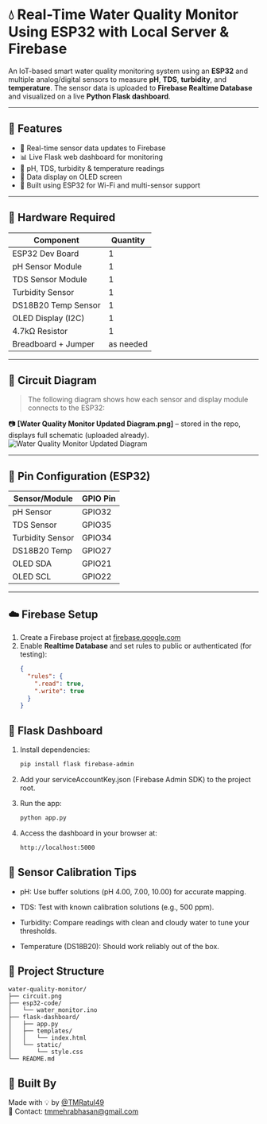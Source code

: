# 💧 Real-Time Water Quality Monitor Using ESP32 with Local Server & Firebase

An IoT-based smart water quality monitoring system using an **ESP32** and multiple analog/digital sensors to measure **pH**, **TDS**, **turbidity**, and **temperature**. The sensor data is uploaded to **Firebase Realtime Database** and visualized on a live **Python Flask dashboard**.

---

## 🚀 Features

- 📡 Real-time sensor data updates to Firebase
- 📊 Live Flask web dashboard for monitoring
- 🧪 pH, TDS, turbidity & temperature readings
- 💾 Data display on OLED screen
- 🔌 Built using ESP32 for Wi-Fi and multi-sensor support

---

## 🧰 Hardware Required

| Component            | Quantity |
|----------------------|----------|
| ESP32 Dev Board      | 1        |
| pH Sensor Module     | 1        |
| TDS Sensor Module    | 1        |
| Turbidity Sensor     | 1        |
| DS18B20 Temp Sensor  | 1        |
| OLED Display (I2C)   | 1        |
| 4.7kΩ Resistor       | 1        |
| Breadboard + Jumper  | as needed |

---

## 🔌 Circuit Diagram

> The following diagram shows how each sensor and display module connects to the ESP32:

📷 **[Water Quality Monitor Updated Diagram.png]** – stored in the repo, displays full schematic (uploaded already).
![Water Quality Monitor Updated Diagram](https://github.com/user-attachments/assets/ff339e02-d21d-47f0-886e-3d34ee10531f)

---

## 🔧 Pin Configuration (ESP32)

| Sensor/Module     | GPIO Pin   |
|-------------------|------------|
| pH Sensor         | GPIO32     |
| TDS Sensor        | GPIO35     |
| Turbidity Sensor  | GPIO34     |
| DS18B20 Temp      | GPIO27     |
| OLED SDA          | GPIO21     |
| OLED SCL          | GPIO22     |

---

## ☁️ Firebase Setup

1. Create a Firebase project at [firebase.google.com](https://console.firebase.google.com)
2. Enable **Realtime Database** and set rules to public or authenticated (for testing):
   ```json
   {
     "rules": {
       ".read": true,
       ".write": true
     }
   }

## 🐍 Flask Dashboard

1. Install dependencies:
   ```bash
   pip install flask firebase-admin

2. Add your serviceAccountKey.json (Firebase Admin SDK) to the project root.

3. Run the app:
   ```bash
   python app.py

4. Access the dashboard in your browser at:
   ```bash
   http://localhost:5000


## 🧪 Sensor Calibration Tips

- pH: Use buffer solutions (pH 4.00, 7.00, 10.00) for accurate mapping.

- TDS: Test with known calibration solutions (e.g., 500 ppm).

- Turbidity: Compare readings with clean and cloudy water to tune your thresholds.

- Temperature (DS18B20): Should work reliably out of the box.


## 📂 Project Structure

```text
water-quality-monitor/
├── circuit.png
├── esp32-code/
│   └── water_monitor.ino
├── flask-dashboard/
│   ├── app.py
│   ├── templates/
│   │   └── index.html
│   └── static/
│       └── style.css
└── README.md
```

## 🤖 Built By

Made with 💡 by [@TMRatul49](https://github.com/TMRatul49)  
📧 Contact: [tmmehrabhasan@gmail.com](mailto:tmmehrabhasan@gmail.com)
